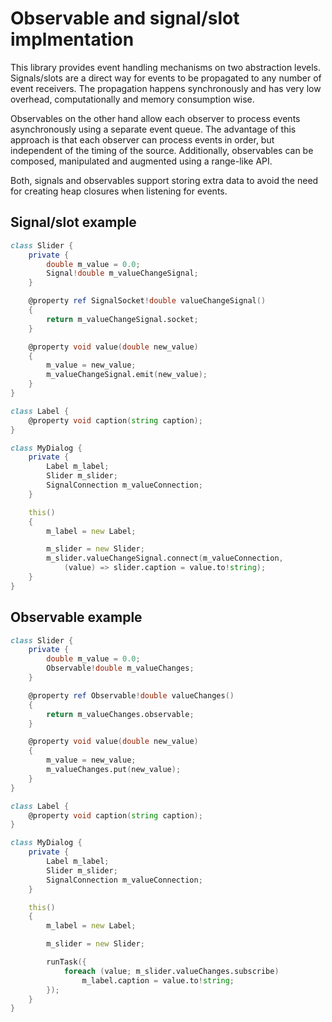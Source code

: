 Observable and signal/slot implmentation
========================================

This library provides event handling mechanisms on two abstraction levels.
Signals/slots are a direct way for events to be propagated to any number of
event receivers. The propagation happens synchronously and has very low
overhead, computationally and memory consumption wise.

Observables on the other hand allow each observer to process events
asynchronously using a separate event queue. The advantage of this approach is
that each observer can process events in order, but independent of the timing
of the source. Additionally, observables can be composed, manipulated and
augmented using a range-like API.

Both, signals and observables support storing extra data to avoid the need for
creating heap closures when listening for events.


Signal/slot example
-------------------

```D
class Slider {
    private {
        double m_value = 0.0;
        Signal!double m_valueChangeSignal;
    }

    @property ref SignalSocket!double valueChangeSignal()
    {
        return m_valueChangeSignal.socket;
    }

    @property void value(double new_value)
    {
        m_value = new_value;
        m_valueChangeSignal.emit(new_value);
    }
}

class Label {
    @property void caption(string caption);
}

class MyDialog {
    private {
        Label m_label;
        Slider m_slider;
        SignalConnection m_valueConnection;
    }

    this()
    {
        m_label = new Label;

        m_slider = new Slider;
        m_slider.valueChangeSignal.connect(m_valueConnection,
            (value) => slider.caption = value.to!string);
    }
}
```

Observable example
------------------

```D
class Slider {
    private {
        double m_value = 0.0;
        Observable!double m_valueChanges;
    }

    @property ref Observable!double valueChanges()
    {
        return m_valueChanges.observable;
    }

    @property void value(double new_value)
    {
        m_value = new_value;
        m_valueChanges.put(new_value);
    }
}

class Label {
    @property void caption(string caption);
}

class MyDialog {
    private {
        Label m_label;
        Slider m_slider;
        SignalConnection m_valueConnection;
    }

    this()
    {
        m_label = new Label;

        m_slider = new Slider;

        runTask({
            foreach (value; m_slider.valueChanges.subscribe)
                m_label.caption = value.to!string;
        });
    }
}
```
